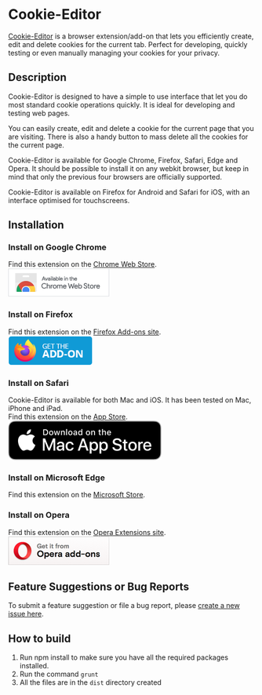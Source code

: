 # Cookie-Editor
[Cookie-Editor](https://cookie-editor.cgagnier.ca/) is a browser extension/add-on that lets you efficiently create, edit and delete cookies for the current tab. Perfect for developing, quickly testing or even manually managing your cookies for your privacy.

## Description
Cookie-Editor is designed to have a simple to use interface that let you do most standard cookie operations quickly. It is ideal for developing and testing web pages.

You can easily create, edit and delete a cookie for the current page that you are visiting.
There is also a handy button to mass delete all the cookies for the current page.

Cookie-Editor is available for Google Chrome, Firefox, Safari, Edge and Opera. It should be possible to install it on any webkit browser, but keep in mind that only the previous four browsers are officially supported.

Cookie-Editor is available on Firefox for Android and Safari for iOS, with an interface optimised for touchscreens.

## Installation
### Install on Google Chrome
Find this extension on the [Chrome Web Store](https://chrome.google.com/webstore/detail/cookie-editor/hlkenndednhfkekhgcdicdfddnkalmdm?utm_campaign=github).  
[![Chrome Web Store](readme/get-chrome.png)](https://chrome.google.com/webstore/detail/cookie-editor/hlkenndednhfkekhgcdicdfddnkalmdm?utm_campaign=github)

### Install on Firefox
Find this extension on the [Firefox Add-ons site](https://addons.mozilla.org/addon/cookie-editor?src=external-github-readme).  
[![Firefox Add-ons](readme/get-firefox.webp)](https://addons.mozilla.org/addon/cookie-editor?src=external-github-readme)

### Install on Safari
Cookie-Editor is available for both Mac and iOS. It has been tested on Mac, iPhone and iPad.  
Find this extension on the [App Store](https://apps.apple.com/app/apple-store/id6446215341?pt=126143671&ct=github&mt=8).  
[![Apple App Store](readme/get-safari-mac.svg)](https://apps.apple.com/app/apple-store/id6446215341?pt=126143671&ct=github&mt=8)

### Install on Microsoft Edge
Find this extension on the [Microsoft Store](https://microsoftedge.microsoft.com/addons/detail/cookieeditor/neaplmfkghagebokkhpjpoebhdledlfi).

### Install on Opera
Find this extension on the [Opera Extensions site](https://addons.opera.com/en/extensions/details/cookie-editor-2/).  
[![Opera add-ons](readme/get-opera.png )](https://addons.opera.com/en/extensions/details/cookie-editor-2/)

## Feature Suggestions or Bug Reports
To submit a feature suggestion or file a bug report, please [create a new issue here](https://github.com/Moustachauve/cookie-editor/issues).

## How to build

1. Run npm install to make sure you have all the required packages installed.
2. Run the command `grunt`
3. All the files are in the `dist` directory created
